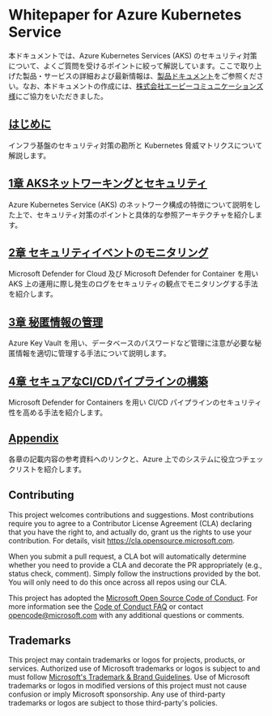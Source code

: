 # Whitepaper for Azure Kubernetes Service

本ドキュメントでは、Azure Kubernetes Services (AKS) のセキュリティ対策について、よくご質問を受けるポイントに絞って解説しています。ここで取り上げた製品・サービスの詳細および最新情報は、[製品ドキュメント](https://docs.microsoft.com)をご参照ください。なお、本ドキュメントの作成には、[株式会社エーピーコミュニケーションズ様](https://www.ap-com.co.jp/)にご協力をいただきました。

## [はじめに](./chapter00.md)

インフラ基盤のセキュリティ対策の勘所と Kubernetes 脅威マトリクスについて解説します。

## [1章 AKSネットワーキングとセキュリティ](./chapter01.md)

Azure Kubernetes Service (AKS) のネットワーク構成の特徴について説明をした上で、セキュリティ対策のポイントと具体的な参照アーキテクチャを紹介します。

## [2章 セキュリティイベントのモニタリング](./chapter02.md)

Microsoft Defender for Cloud 及び Microsoft Defender for Container を用い AKS 上の運用に際し発生のログをセキュリティの観点でモニタリングする手法を紹介します。

## [3章 秘匿情報の管理](./chapter03.md)

Azure Key Vault を用い、データベースのパスワードなど管理に注意が必要な秘匿情報を適切に管理する手法について説明します。

## [4章 セキュアなCI/CDパイプラインの構築](./chapter04.md)

Microsoft Defender for Containers を用い CI/CD パイプラインのセキュリティ性を高める手法を紹介します。

## [Appendix](./appendix.md)

各章の記載内容の参考資料へのリンクと、Azure 上でのシステムに役立つチェックリストを紹介します。

## Contributing

This project welcomes contributions and suggestions.  Most contributions require you to agree to a
Contributor License Agreement (CLA) declaring that you have the right to, and actually do, grant us
the rights to use your contribution. For details, visit https://cla.opensource.microsoft.com.

When you submit a pull request, a CLA bot will automatically determine whether you need to provide
a CLA and decorate the PR appropriately (e.g., status check, comment). Simply follow the instructions
provided by the bot. You will only need to do this once across all repos using our CLA.

This project has adopted the [Microsoft Open Source Code of Conduct](https://opensource.microsoft.com/codeofconduct/).
For more information see the [Code of Conduct FAQ](https://opensource.microsoft.com/codeofconduct/faq/) or
contact [opencode@microsoft.com](mailto:opencode@microsoft.com) with any additional questions or comments.

## Trademarks

This project may contain trademarks or logos for projects, products, or services. Authorized use of Microsoft 
trademarks or logos is subject to and must follow 
[Microsoft's Trademark & Brand Guidelines](https://www.microsoft.com/en-us/legal/intellectualproperty/trademarks/usage/general).
Use of Microsoft trademarks or logos in modified versions of this project must not cause confusion or imply Microsoft sponsorship.
Any use of third-party trademarks or logos are subject to those third-party's policies.